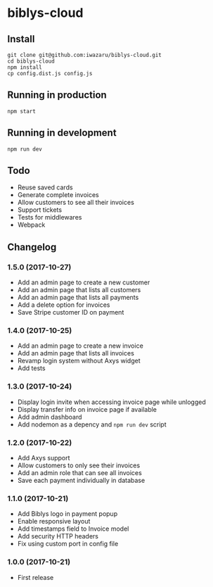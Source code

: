 # biblys-cloud

## Install

    git clone git@github.com:iwazaru/biblys-cloud.git
    cd biblys-cloud
    npm install
    cp config.dist.js config.js

## Running in production

    npm start

## Running in development

    npm run dev

## Todo

* Reuse saved cards
* Generate complete invoices
* Allow customers to see all their invoices
* Support tickets
* Tests for middlewares
* Webpack

## Changelog

### 1.5.0 (2017-10-27)
* Add an admin page to create a new customer
* Add an admin page that lists all customers
* Add an admin page that lists all payments
* Add a delete option for invoices
* Save Stripe customer ID on payment

### 1.4.0 (2017-10-25)
* Add an admin page to create a new invoice
* Add an admin page that lists all invoices
* Revamp login system without Axys widget
* Add tests

### 1.3.0 (2017-10-24)
* Display login invite when accessing invoice page while unlogged
* Display transfer info on invoice page if available
* Add admin dashboard
* Add nodemon as a depency and `npm run dev` script

### 1.2.0 (2017-10-22)
* Add Axys support
* Allow customers to only see their invoices
* Add an admin role that can see all invoices
* Save each payment individually in database

### 1.1.0 (2017-10-21)
* Add Biblys logo in payment popup
* Enable responsive layout
* Add timestamps field to Invoice model
* Add security HTTP headers
* Fix using custom port in config file

### 1.0.0 (2017-10-21)
* First release
